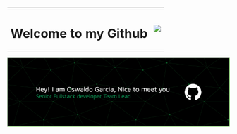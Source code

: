 <table align="center">
  <tr>
    <td>
        <h1>Welcome to my Github</h1>
    </td>
    <td><img src="https://media0.giphy.com/media/v1.Y2lkPTc5MGI3NjExemhlbG5wZ2VkNHVtbzQ4ZTRibGM4ZHVrMzlkenk5MDdldG5qNGVkbiZlcD12MV9pbnRlcm5hbF9naWZfYnlfaWQmY3Q9cw/uXA3AVxUtHsVKVjlj8/giphy.webp" width="100"/></td>
  </tr>
</table>

![Banner Oswaldo Garcia](github-header-image.png)

<!--
**ElegantCatterpillar/ElegantCatterpillar** is a ✨ _special_ ✨ repository because its `README.md` (this file) appears on your GitHub profile.

Here are some ideas to get you started:

- 🔭 I’m currently working on ...
- 🌱 I’m currently learning ...
- 👯 I’m looking to collaborate on ...
- 🤔 I’m looking for help with ...
- 💬 Ask me about ...
- 📫 How to reach me: ...
- 😄 Pronouns: ...
- ⚡ Fun fact: ...
-->
